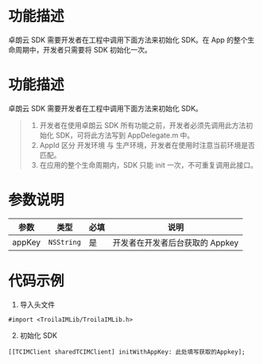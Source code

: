 # 功能描述

卓朗云 SDK 需要开发者在工程中调用下面方法来初始化 SDK。在 App 的整个生命周期中，开发者只需要将 SDK 初始化一次。

# 功能描述

卓朗云 SDK 需要开发者在工程中调用下面方法来初始化 SDK。

> 1. 开发者在使用卓朗云 SDK 所有功能之前，开发者必须先调用此方法初始化 SDK，可将此方法写到 AppDelegate.m 中。
> 2. AppId 区分 开发环境 与 生产环境，开发者在使用时注意当前环境是否匹配。
> 3. 在应用的整个生命周期内，SDK 只能 init 一次，不可重复调用此接口。

# 参数说明

| 参数 | 类型 | 必填 | 说明 |
| - | - | - | - |
| appKey | `NSString` | 是 | 开发者在开发者后台获取的 Appkey |

# 代码示例

1. 导入头文件
```objc
#import <TroilaIMLib/TroilaIMLib.h>
```

2. 初始化 SDK
```objc
[[TCIMClient sharedTCIMClient] initWithAppKey: 此处填写获取的Appkey];
```

